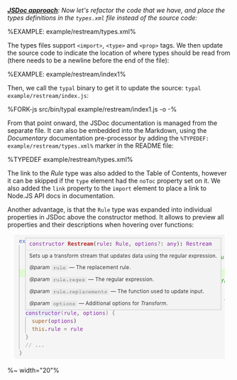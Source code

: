 _**[JSDoc approach](t)**: Now let's refactor the code that we have, and place the types definitions in the `types.xml` file instead of the source code:_

%EXAMPLE: example/restream/types.xml%

The types files support `<import>`, `<type>` and `<prop>` tags. We then update the source code to indicate the location of where types should be read from (there needs to be a newline before the end of the file):

%EXAMPLE: example/restream/index1%

Then, we call the `typal` binary to get it to update the source: `typal example/restream/index.js`:

%FORK-js src/bin/typal example/restream/index1.js -o -%

From that point onward, the JSDoc documentation is managed from the separate file. It can also be embedded into the Markdown, using the _Documentary_ documentation pre-processor by adding the `%TYPEDEF: example/restream/types.xml%` marker in the README file:

%TYPEDEF example/restream/types.xml%

The link to the _Rule_ type was also added to the Table of Contents, however it can be skipped if the `type` element had the `noToc` property set on it. We also added the `link` property to the `import` element to place a link to Node.JS API docs in documentation.

Another advantage, is that the `Rule` type was expanded into individual properties in JSDoc above the constructor method. It allows to preview all properties and their descriptions when hovering over functions:

<p align="center">
  <img src="doc/restream3.png" title="JSDoc expansion of properties above functions.">
</p>

%~ width="20"%